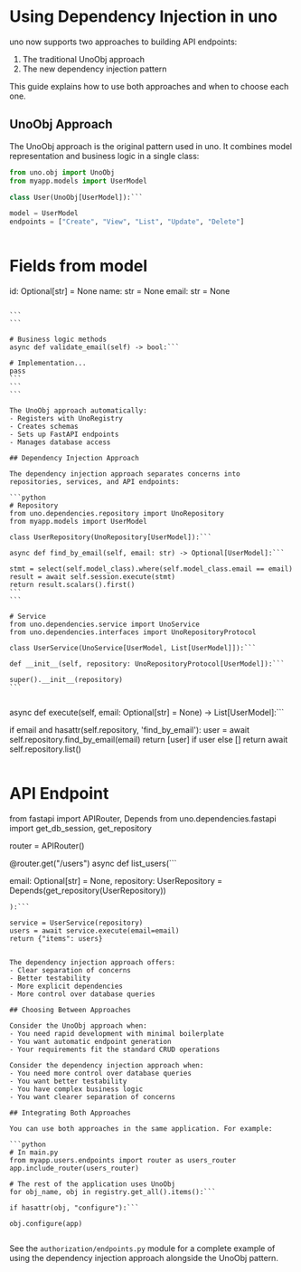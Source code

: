 # Using Dependency Injection in uno

uno now supports two approaches to building API endpoints:

1. The traditional UnoObj approach
2. The new dependency injection pattern

This guide explains how to use both approaches and when to choose each one.

## UnoObj Approach

The UnoObj approach is the original pattern used in uno. It combines model representation and business logic in a single class:

```python
from uno.obj import UnoObj
from myapp.models import UserModel

class User(UnoObj[UserModel]):```

model = UserModel
endpoints = ["Create", "View", "List", "Update", "Delete"]
``````

```
```

# Fields from model
id: Optional[str] = None
name: str = None
email: str = None
``````

```
```

# Business logic methods
async def validate_email(self) -> bool:```

# Implementation...
pass
```
```
```

The UnoObj approach automatically:
- Registers with UnoRegistry
- Creates schemas
- Sets up FastAPI endpoints
- Manages database access

## Dependency Injection Approach

The dependency injection approach separates concerns into repositories, services, and API endpoints:

```python
# Repository
from uno.dependencies.repository import UnoRepository
from myapp.models import UserModel

class UserRepository(UnoRepository[UserModel]):```

async def find_by_email(self, email: str) -> Optional[UserModel]:```

stmt = select(self.model_class).where(self.model_class.email == email)
result = await self.session.execute(stmt)
return result.scalars().first()
```
```

# Service
from uno.dependencies.service import UnoService
from uno.dependencies.interfaces import UnoRepositoryProtocol

class UserService(UnoService[UserModel, List[UserModel]]):```

def __init__(self, repository: UnoRepositoryProtocol[UserModel]):```

super().__init__(repository)
```
``````

```
```

async def execute(self, email: Optional[str] = None) -> List[UserModel]:```

if email and hasattr(self.repository, 'find_by_email'):
    user = await self.repository.find_by_email(email)
    return [user] if user else []
return await self.repository.list()
```
```

# API Endpoint
from fastapi import APIRouter, Depends
from uno.dependencies.fastapi import get_db_session, get_repository

router = APIRouter()

@router.get("/users")
async def list_users(```

email: Optional[str] = None,
repository: UserRepository = Depends(get_repository(UserRepository))
```
):```

service = UserService(repository)
users = await service.execute(email=email)
return {"items": users}
```
```

The dependency injection approach offers:
- Clear separation of concerns
- Better testability
- More explicit dependencies
- More control over database queries

## Choosing Between Approaches

Consider the UnoObj approach when:
- You need rapid development with minimal boilerplate
- You want automatic endpoint generation
- Your requirements fit the standard CRUD operations

Consider the dependency injection approach when:
- You need more control over database queries
- You want better testability
- You have complex business logic
- You want clearer separation of concerns

## Integrating Both Approaches

You can use both approaches in the same application. For example:

```python
# In main.py
from myapp.users.endpoints import router as users_router
app.include_router(users_router)

# The rest of the application uses UnoObj
for obj_name, obj in registry.get_all().items():```

if hasattr(obj, "configure"):```

obj.configure(app)
```
```
```

See the `authorization/endpoints.py` module for a complete example of using the dependency injection approach alongside the UnoObj pattern.